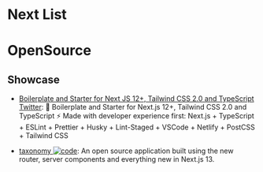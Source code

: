 # Next List

# OpenSource

## Showcase

- [Boilerplate and Starter for Next JS 12+, Tailwind CSS 2.0 and TypeScript Twitter](https://github.com/ixartz/Next-js-Boilerplate): 🚀 Boilerplate and Starter for Next.js 12+, Tailwind CSS 2.0 and TypeScript ⚡️ Made with developer experience first: Next.js + TypeScript + ESLint + Prettier + Husky + Lint-Staged + VSCode + Netlify + PostCSS + Tailwind CSS

- [taxonomy ![code](https://shorturl.at/dlxyK)](https://github.com/shadcn/taxonomy): An open source application built using the new router, server components and everything new in Next.js 13.
